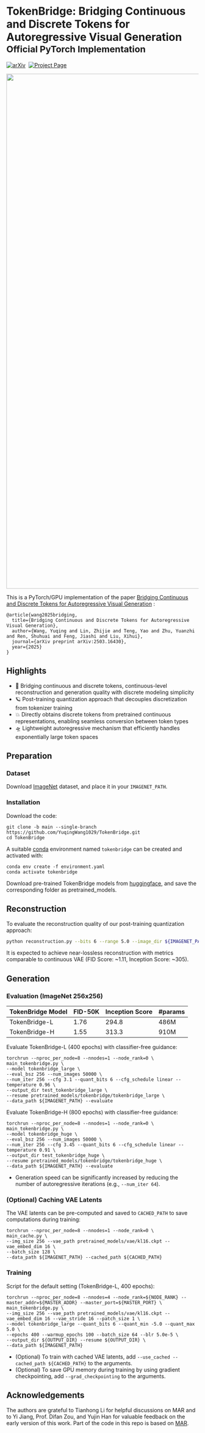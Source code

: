 # TokenBridge: Bridging Continuous and Discrete Tokens for Autoregressive Visual Generation <br><sub>Official PyTorch Implementation</sub>

[![arXiv](https://img.shields.io/badge/arXiv%20paper-2503.16430-b31b1b.svg)](https://arxiv.org/abs/2503.16430)&nbsp;
[![Project Page](https://img.shields.io/badge/Project-Page-Green)](https://yuqingwang1029.github.io/TokenBridge/)

<p align="center">
  <img width="1350" alt="image" src="demo.png" />
</p>

This is a PyTorch/GPU implementation of the paper [Bridging Continuous and Discrete Tokens for Autoregressive Visual Generation](https://arxiv.org/abs/2503.16430) :

```
@article{wang2025bridging,
  title={Bridging Continuous and Discrete Tokens for Autoregressive Visual Generation},
  author={Wang, Yuqing and Lin, Zhijie and Teng, Yao and Zhu, Yuanzhi and Ren, Shuhuai and Feng, Jiashi and Liu, Xihui},
  journal={arXiv preprint arXiv:2503.16430},
  year={2025}
}
```

## Highlights

* 🔮 Bridging continuous and discrete tokens, continuous-level reconstruction and generation quality with discrete modeling simplicity
* 🪐 Post-training quantization approach that decouples discretization from tokenizer training
* 💥 Directly obtains discrete tokens from pretrained continuous representations, enabling seamless conversion between token types
* 🛸 Lightweight autoregressive mechanism that efficiently handles exponentially large token spaces


## Preparation

### Dataset
Download [ImageNet](http://image-net.org/download) dataset, and place it in your `IMAGENET_PATH`.

### Installation

Download the code:
```
git clone -b main --single-branch https://github.com/YuqingWang1029/TokenBridge.git
cd TokenBridge
```

A suitable [conda](https://conda.io/) environment named `tokenbridge` can be created and activated with:

```
conda env create -f environment.yaml
conda activate tokenbridge
```

Download pre-trained TokenBridge models from [huggingface](https://huggingface.co/Epiphqny/TokenBridge), and save the corresponding folder as pretrained_models. 

## Reconstruction

To evaluate the reconstruction quality of our post-training quantization approach:

```bash
python reconstruction.py --bits 6 --range 5.0 --image_dir ${IMAGENET_PATH}
```
It is expected to achieve near-lossless reconstruction with metrics comparable to continuous VAE (FID Score: ~1.11, Inception Score: ~305).


## Generation

### Evaluation (ImageNet 256x256)

| TokenBridge Model                                                              | FID-50K | Inception Score | #params | 
|------------------------------------------------------------------------|---------|-----------------|---------|
| TokenBridge-L | 1.76    | 294.8           | 486M    |
| TokenBridge-H | 1.55    | 313.3           | 910M    |

Evaluate TokenBridge-L (400 epochs) with classifier-free guidance:
```
torchrun --nproc_per_node=8 --nnodes=1 --node_rank=0 \
main_tokenbridge.py \
--model tokenbridge_large \
--eval_bsz 256 --num_images 50000 \
--num_iter 256 --cfg 3.1 --quant_bits 6 --cfg_schedule linear --temperature 0.96 \
--output_dir test_tokenbridge_large \
--resume pretrained_models/tokenbridge/tokenbridge_large \
--data_path ${IMAGENET_PATH} --evaluate
```

Evaluate TokenBridge-H (800 epochs) with classifier-free guidance:
```
torchrun --nproc_per_node=8 --nnodes=1 --node_rank=0 \
main_tokenbridge.py \
--model tokenbridge_huge \
--eval_bsz 256 --num_images 50000 \
--num_iter 256 --cfg 3.45 --quant_bits 6 --cfg_schedule linear --temperature 0.91 \
--output_dir test_tokenbridge_huge \
--resume pretrained_models/tokenbridge/tokenbridge_huge \
--data_path ${IMAGENET_PATH} --evaluate
```

- Generation speed can be significantly increased by reducing the number of autoregressive iterations (e.g., `--num_iter 64`).

### (Optional) Caching VAE Latents

The VAE latents can be pre-computed and saved to `CACHED_PATH` to save computations during training:

```
torchrun --nproc_per_node=8 --nnodes=1 --node_rank=0 \
main_cache.py \
--img_size 256 --vae_path pretrained_models/vae/kl16.ckpt --vae_embed_dim 16 \
--batch_size 128 \
--data_path ${IMAGENET_PATH} --cached_path ${CACHED_PATH}
```

### Training
Script for the default setting (TokenBridge-L, 400 epochs):

```
torchrun --nproc_per_node=8 --nnodes=4 --node_rank=${NODE_RANK} --master_addr=${MASTER_ADDR} --master_port=${MASTER_PORT} \
main_tokenbridge.py \
--img_size 256 --vae_path pretrained_models/vae/kl16.ckpt --vae_embed_dim 16 --vae_stride 16 --patch_size 1 \
--model tokenbridge_large --quant_bits 6 --quant_min -5.0 --quant_max 5.0 \
--epochs 400 --warmup_epochs 100 --batch_size 64 --blr 5.0e-5 \
--output_dir ${OUTPUT_DIR} --resume ${OUTPUT_DIR} \
--data_path ${IMAGENET_PATH}
```

- (Optional) To train with cached VAE latents, add `--use_cached --cached_path ${CACHED_PATH}` to the arguments. 
- (Optional) To save GPU memory during training by using gradient checkpointing, add `--grad_checkpointing` to the arguments. 


## Acknowledgements
The authors are grateful to Tianhong Li for helpful discussions on MAR and to Yi Jiang, Prof. Difan Zou, and Yujin Han for valuable feedback on the early version of this work. Part of the code in this repo is based on [MAR](https://github.com/LTH14/mar).
